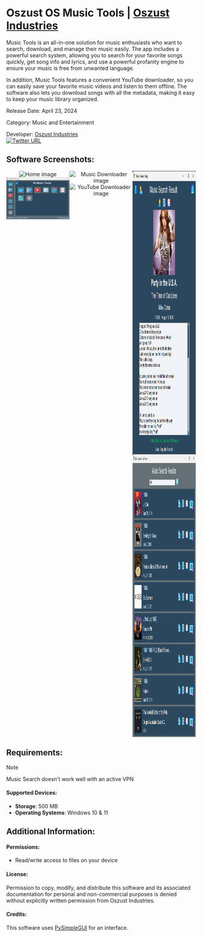 # Oszust OS Music Tools | [Oszust Industries](https://github.com/Oszust-Industries)

Music Tools is an all-in-one solution for music enthusiasts who want to search, download, and manage their music easily. The app includes a powerful search system, allowing you to search for your favorite songs quickly, get song info and lyrics, and use a powerful profanity engine to ensure your music is free from unwanted language.

In addition, Music Tools features a convenient YouTube downloader, so you can easily save your favorite music videos and listen to them offline. The software also lets you download songs with all the metadata, making it easy to keep your music library organized.

Release Date: April 23, 2024

Category: Music and Entertainment

Developer: [Oszust Industries](https://github.com/Oszust-Industries)
<br /> [![Twitter URL](https://img.shields.io/twitter/url/https/twitter.com/bukotsunikki.svg?style=social&label=Follow%20%40OszustOS)](https://twitter.com/OszustOS)

## Software Screenshots:

<div style="display: flex; justify-content: center; align-items: flex-start;">
  <div style="flex: 1; text-align: center;">
    <img src="/Screenshots/Home2.png" alt="Home image" width="400" style="vertical-align: top;">
    <img src="/Screenshots/Music%20Tools.png" alt="Music Tools app image" width="400" style="vertical-align: top;">
  </div>
  <div style="flex: 1; text-align: center;">
    <img src="/Screenshots/Music%20Downloader2.png" alt="Music Downloader image" width="400" style="vertical-align: top;">
    <img src="/Screenshots/YouTube%20Downloader2.png" alt="YouTube Downloader image" width="400" style="vertical-align: top;">
  </div>
  <div style="flex: 1; text-align: center;">
    <img src="/Screenshots/Music%20Search.png" alt="Music Search image" width="400" height="750" style="vertical-align: top;">
    <img src="/Screenshots/Music%20List%20Search.png" alt="Music List Search image" width="400" height="750" style="vertical-align: top;">
  </div>
</div>

## Requirements:

> [!NOTE]
> Music Search doesn't work well with an active VPN
#### Supported Devices:

* **Storage**: 500 MB
* **Operating Systems**: Windows 10 & 11

## Additional Information:

#### Permissions: 
* Read/write access to files on your device

#### License:

Permission to copy, modify, and distribute this software and its associated documentation for personal and non-commercial purposes is denied without explicitly written permission from Oszust Industries.

#### Credits:

This software uses [PySimpleGUI](https://github.com/PySimpleGUI/PySimpleGUI) for an interface.
